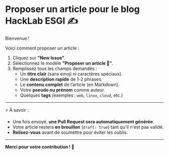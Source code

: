 # Proposer un article pour le blog HackLab ESGI ✍️

Bienvenue !

Voici comment proposer un article :

1. Cliquez sur **"New Issue"**.
2. Sélectionnez le modèle **"Proposer un article 📝"**.
3. Remplissez tous les champs demandés :
   - Un **titre clair** (sans emoji ni caractères spéciaux).
   - Une **description rapide** de 1-2 phrases.
   - Le **contenu complet** de l’article (en Markdown).
   - Votre **pseudo ou prénom** comme auteur.
   - Quelques **tags** (exemples : `web`, `linux`, `cloud`, etc.)

---

⚡ À savoir :

- Une fois envoyé, **une Pull Request sera automatiquement générée**.
- Votre article restera **en brouillon** (`draft: true`) tant qu'il n'est pas validé.
- **Relisez-vous** avant de soumettre pour éviter les oublis.

---

**Merci pour votre contribution ! 🙌**
